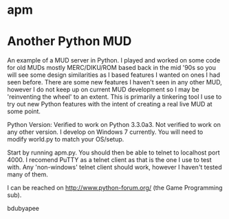 apm
===

Another Python MUD
===

An example of a MUD server in Python.  I played and worked on some code for old MUDs
mostly MERC/DIKU/ROM based back in the mid '90s so you will see some design similarities
as I based features I wanted on ones I had seen before.  There are some new features
I haven't seen in any other MUD, however I do not keep up on current MUD development
so I may be 'reinventing the wheel' to an extent.  This is primarily a tinkering tool
I use to try out new Python features with the intent of creating a real live MUD at some point.


Python Version: Verified to work on Python 3.3.0a3.  Not verified to work on any other version.
I develop on Windows 7 currently.  You will need to modify world.py to match your OS/setup.



Start by running apm.py.  You should then be able to telnet to localhost port 4000.  I
recomend PuTTY as a telnet client as that is the one I use to test with.  Any 'non-windows'
telnet client should work, however I haven't tested many of them.

I can be reached on http://www.python-forum.org/ (the Game Programming sub).

bdubyapee
